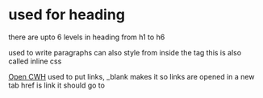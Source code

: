 <h1>used for heading</h1>
 there are upto 6 levels in heading from h1 to h6

 <p style = "background-color": red>used to write paragraphs
 can also style from inside the tag
 this is also called inline css</p>

 <a target = "_blank" href = "https://www.codewithharry.com">Open CWH</a>
 <a>used to put links, _blank makes it so links are opened in a new tab
 href is link it should go to</a>